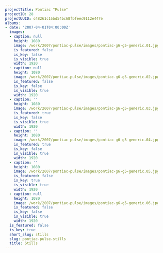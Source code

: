```yaml
---
projectTitle: Pontiac "Pulse"
projectID: 28
projectUUID: c48261c16bd54bc68fbfeec9112e447e
albums:
- date: '2007-04-01T04:00:00Z'
  images:
  - caption: null
    height: 1080
    image: /work/2007/pontiac-pulse/images/pontiac-g6-g5-generic.01.jpg
    is_featured: false
    is_key: false
    is_visible: true
    width: 1920
  - caption: null
    height: 1080
    image: /work/2007/pontiac-pulse/images/pontiac-g6-g5-generic.02.jpg
    is_featured: false
    is_key: false
    is_visible: true
    width: 1920
  - caption: ''
    height: 1080
    image: /work/2007/pontiac-pulse/images/pontiac-g6-g5-generic.03.jpg
    is_featured: true
    is_key: false
    is_visible: true
    width: 1920
  - caption: ''
    height: 1080
    image: /work/2007/pontiac-pulse/images/pontiac-g6-g5-generic.04.jpg
    is_featured: true
    is_key: false
    is_visible: true
    width: 1920
  - caption: ''
    height: 1080
    image: /work/2007/pontiac-pulse/images/pontiac-g6-g5-generic.05.jpg
    is_featured: false
    is_key: true
    is_visible: true
    width: 1920
  - caption: null
    height: 1080
    image: /work/2007/pontiac-pulse/images/pontiac-g6-g5-generic.06.jpg
    is_featured: false
    is_key: false
    is_visible: true
    width: 1920
  is_featured: false
  is_key: true
  short_slug: stills
  slug: pontiac-pulse-stills
  title: Stills
---
```

